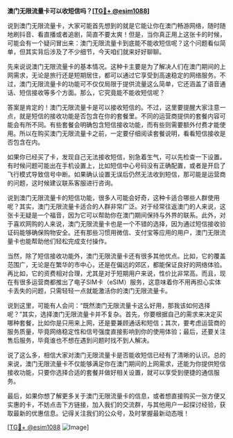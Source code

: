 **澳门无限流量卡可以收短信吗？[[TG💪+ @esim1088](https://t.me/s/esim1088)]**

说到澳门无限流量卡，大家可能首先想到的就是它能让你在澳门畅游网络，随时随地刷抖音、看直播或者追剧，简直不要太爽！但是，当你真正用上这张卡的时候，可能会有一个疑问冒出来：澳门无限流量卡到底能不能收短信呢？这个问题看似简单，但其实背后涉及了不少细节，今天咱们就来好好聊聊。

先来说说澳门无限流量卡的基本情况。这种卡主要是为了解决人们在澳门期间的上网需求，无论是旅行还是短期居住，都可以通过它享受到高速稳定的网络服务。不过，澳门无限流量卡的功能可不仅仅局限于提供流量这么简单，它还涵盖了语音通话、短信接收等多个方面。那么，它究竟能不能收短信呢？

答案是肯定的！澳门无限流量卡是可以接收短信的。不过，这里要提醒大家注意一点，就是短信的接收功能是否包含在你的套餐里。不同的运营商提供的套餐内容可能会有所不同。有些套餐会明确包含短信接收功能，而有些则需要额外付费才能使用。所以在购买澳门无限流量卡之前，一定要仔细阅读套餐说明，看看短信接收是否包含在内。

如果你已经买了卡，发现自己无法接收短信，别急着生气，可以先检查一下设置。有时候问题可能出在手机设置上，比如短信中心号码没有正确配置，或者是开启了飞行模式导致信号中断。如果确认设置无误后仍然无法收到短信，那可能是运营商的问题，这时候建议联系客服进行咨询。

说到澳门无限流量卡的短信功能，很多人可能会好奇，这种卡适合哪些人群使用呢？其实，澳门无限流量卡适合的人群非常广泛。对于经常往返澳门的人来说，这张卡无疑是一个福音，因为它可以帮助你在澳门期间保持与外界的联系。此外，对于喜欢网购的人来说，澳门无限流量卡也是一个不错的选择，因为通过短信接收验证码能够确保购物安全。还有那些习惯用微信、支付宝等应用的用户，澳门无限流量卡也能帮助他们轻松完成支付操作。

当然，除了短信接收功能外，澳门无限流量卡还有很多其他优点。比如，它的覆盖范围广，无论是在繁华的市中心，还是在偏远的郊区，都能保证良好的网络体验。再比如，它的资费相对合理，尤其是对于短期用户来说，性价比非常高。而且，现在有很多运营商都推出了电子SIM卡（eSIM）服务，这意味着你不用再担心实体卡丢失的问题，只需轻轻一点就能激活你的澳门无限流量卡。

说到这里，可能有人会问：“既然澳门无限流量卡这么好用，那我该如何选择呢？”其实，选择澳门无限流量卡并不复杂。首先，你要根据自己的需求来决定买哪种套餐，比如你是只用来上网，还是要兼顾通话和短信；其次，要考虑运营商的服务质量，毕竟网络稳定性和信号强度直接影响到你的使用体验；最后，还要关注售后服务，毕竟谁也不想在遇到问题时找不到人解决。

说了这么多，相信大家对澳门无限流量卡是否能收短信已经有了清晰的认识。总的来说，澳门无限流量卡不仅能够满足你在澳门期间的上网需求，还能为你提供短信接收功能，只要你选择合适的套餐并做好相关设置，就可以享受到便捷的通信服务。

最后，如果你想了解更多关于澳门无限流量卡的信息，或者想直接购买一张方便又实惠的卡，不妨点击下方链接，加入我们的交流群，与其他用户一起探讨经验，获取最新的优惠信息。记得关注我们的公众号，及时掌握最新动态哦！

[[TG💪+ @esim1088](https://t.me/s/esim1088) ![Image](https://i.postimg.cc/4NQfJmqS/Snipaste-2025-05-13-00-14-12.png)]